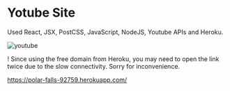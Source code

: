 # Yotube Site

Used React, JSX, PostCSS, JavaScript, NodeJS, Youtube APIs and Heroku. </br>

![youtube](https://user-images.githubusercontent.com/54756208/118428612-b0052e80-b684-11eb-9627-cf4f26cb74b4.png)

! Since using the free domain from Heroku, you may need to open the link twice due to the slow connectivity.
Sorry for inconvenience.

https://polar-falls-92759.herokuapp.com/
